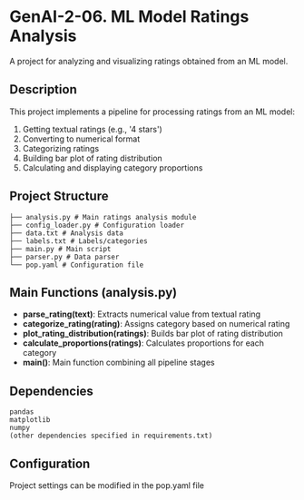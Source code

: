 # GenAI-2-06. ML Model Ratings Analysis

A project for analyzing and visualizing ratings obtained from an ML model.

## Description

This project implements a pipeline for processing ratings from an ML model:
1. Getting textual ratings (e.g., '4 stars')
2. Converting to numerical format
3. Categorizing ratings
4. Building bar plot of rating distribution
5. Calculating and displaying category proportions

## Project Structure
```
├── analysis.py # Main ratings analysis module
├── config_loader.py # Configuration loader
├── data.txt # Analysis data
├── labels.txt # Labels/categories
├── main.py # Main script
├── parser.py # Data parser
└── pop.yaml # Configuration file
```

## Main Functions (analysis.py)

- **parse_rating(text)**: Extracts numerical value from textual rating
- **categorize_rating(rating)**: Assigns category based on numerical rating
- **plot_rating_distribution(ratings)**: Builds bar plot of rating distribution
- **calculate_proportions(ratings)**: Calculates proportions for each category
- **main()**: Main function combining all pipeline stages

## Dependencies
    pandas
    matplotlib
    numpy
    (other dependencies specified in requirements.txt)

## Configuration

Project settings can be modified in the pop.yaml file

